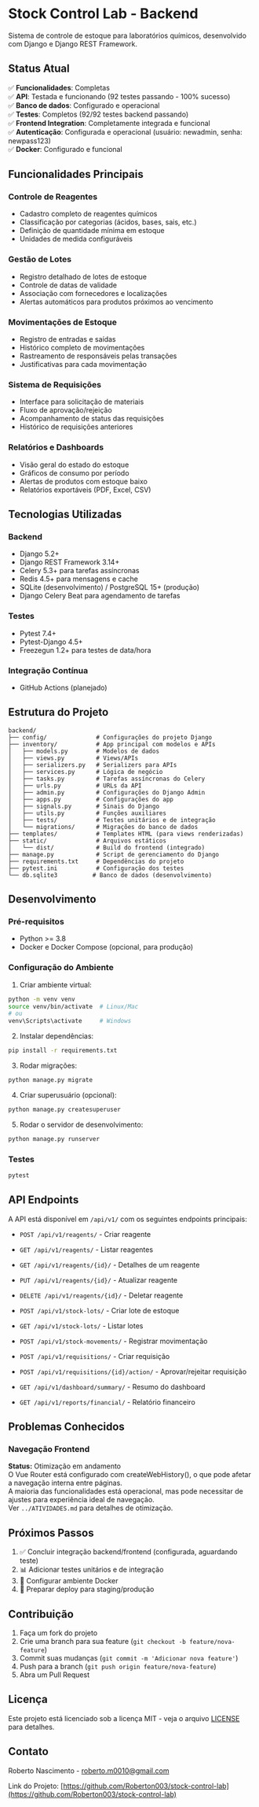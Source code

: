 # Stock Control Lab - Backend

Sistema de controle de estoque para laboratórios químicos, desenvolvido com Django e Django REST Framework.

## Status Atual

✅ **Funcionalidades**: Completas  
✅ **API**: Testada e funcionando (92 testes passando - 100% sucesso)  
✅ **Banco de dados**: Configurado e operacional  
✅ **Testes**: Completos (92/92 testes backend passando)  
✅ **Frontend Integration**: Completamente integrada e funcional  
✅ **Autenticação**: Configurada e operacional (usuário: newadmin, senha: newpass123)  
✅ **Docker**: Configurado e funcional  

## Funcionalidades Principais

### Controle de Reagentes
- Cadastro completo de reagentes químicos
- Classificação por categorias (ácidos, bases, sais, etc.)
- Definição de quantidade mínima em estoque
- Unidades de medida configuráveis

### Gestão de Lotes
- Registro detalhado de lotes de estoque
- Controle de datas de validade
- Associação com fornecedores e localizações
- Alertas automáticos para produtos próximos ao vencimento

### Movimentações de Estoque
- Registro de entradas e saídas
- Histórico completo de movimentações
- Rastreamento de responsáveis pelas transações
- Justificativas para cada movimentação

### Sistema de Requisições
- Interface para solicitação de materiais
- Fluxo de aprovação/rejeição
- Acompanhamento de status das requisições
- Histórico de requisições anteriores

### Relatórios e Dashboards
- Visão geral do estado do estoque
- Gráficos de consumo por período
- Alertas de produtos com estoque baixo
- Relatórios exportáveis (PDF, Excel, CSV)

## Tecnologias Utilizadas

### Backend
- Django 5.2+
- Django REST Framework 3.14+
- Celery 5.3+ para tarefas assíncronas
- Redis 4.5+ para mensagens e cache
- SQLite (desenvolvimento) / PostgreSQL 15+ (produção)
- Django Celery Beat para agendamento de tarefas

### Testes
- Pytest 7.4+
- Pytest-Django 4.5+
- Freezegun 1.2+ para testes de data/hora

### Integração Contínua
- GitHub Actions (planejado)

## Estrutura do Projeto

```
backend/
├── config/              # Configurações do projeto Django
├── inventory/           # App principal com modelos e APIs
│   ├── models.py        # Modelos de dados
│   ├── views.py         # Views/APIs
│   ├── serializers.py   # Serializers para APIs
│   ├── services.py      # Lógica de negócio
│   ├── tasks.py         # Tarefas assíncronas do Celery
│   ├── urls.py          # URLs da API
│   ├── admin.py         # Configurações do Django Admin
│   ├── apps.py          # Configurações do app
│   ├── signals.py       # Sinais do Django
│   ├── utils.py         # Funções auxiliares
│   ├── tests/           # Testes unitários e de integração
│   └── migrations/      # Migrações do banco de dados
├── templates/           # Templates HTML (para views renderizadas)
├── static/              # Arquivos estáticos
│   └── dist/            # Build do frontend (integrado)
├── manage.py            # Script de gerenciamento do Django
├── requirements.txt     # Dependências do projeto
├── pytest.ini           # Configuração dos testes
└── db.sqlite3          # Banco de dados (desenvolvimento)
```

## Desenvolvimento

### Pré-requisitos
- Python >= 3.8
- Docker e Docker Compose (opcional, para produção)

### Configuração do Ambiente

1. Criar ambiente virtual:
```bash
python -m venv venv
source venv/bin/activate  # Linux/Mac
# ou
venv\Scripts\activate     # Windows
```

2. Instalar dependências:
```bash
pip install -r requirements.txt
```

3. Rodar migrações:
```bash
python manage.py migrate
```

4. Criar superusuário (opcional):
```bash
python manage.py createsuperuser
```

5. Rodar o servidor de desenvolvimento:
```bash
python manage.py runserver
```

### Testes
```bash
pytest
```

## API Endpoints

A API está disponível em `/api/v1/` com os seguintes endpoints principais:

- `POST /api/v1/reagents/` - Criar reagente
- `GET /api/v1/reagents/` - Listar reagentes
- `GET /api/v1/reagents/{id}/` - Detalhes de um reagente
- `PUT /api/v1/reagents/{id}/` - Atualizar reagente
- `DELETE /api/v1/reagents/{id}/` - Deletar reagente

- `POST /api/v1/stock-lots/` - Criar lote de estoque
- `GET /api/v1/stock-lots/` - Listar lotes
- `POST /api/v1/stock-movements/` - Registrar movimentação

- `POST /api/v1/requisitions/` - Criar requisição
- `POST /api/v1/requisitions/{id}/action/` - Aprovar/rejeitar requisição

- `GET /api/v1/dashboard/summary/` - Resumo do dashboard
- `GET /api/v1/reports/financial/` - Relatório financeiro

## Problemas Conhecidos

### Navegação Frontend
**Status:** Otimização em andamento  
O Vue Router está configurado com createWebHistory(), o que pode afetar a navegação interna entre páginas.  
A maioria das funcionalidades está operacional, mas pode necessitar de ajustes para experiência ideal de navegação.  
Ver `../ATIVIDADES.md` para detalhes de otimização.

## Próximos Passos

1. ✅ Concluir integração backend/frontend (configurada, aguardando teste)
2. 📊 Adicionar testes unitários e de integração
3. 🐳 Configurar ambiente Docker
4. 🚀 Preparar deploy para staging/produção

## Contribuição

1. Faça um fork do projeto
2. Crie uma branch para sua feature (`git checkout -b feature/nova-feature`)
3. Commit suas mudanças (`git commit -m 'Adicionar nova feature'`)
4. Push para a branch (`git push origin feature/nova-feature`)
5. Abra um Pull Request

## Licença

Este projeto está licenciado sob a licença MIT - veja o arquivo [LICENSE](../LICENSE) para detalhes.

## Contato

Roberto Nascimento - roberto.m0010@gmail.com

Link do Projeto: [https://github.com/Roberton003/stock-control-lab](https://github.com/Roberton003/stock-control-lab)